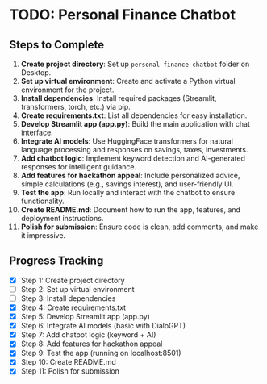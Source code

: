 # TODO: Personal Finance Chatbot

## Steps to Complete

1. **Create project directory**: Set up `personal-finance-chatbot` folder on Desktop.
2. **Set up virtual environment**: Create and activate a Python virtual environment for the project.
3. **Install dependencies**: Install required packages (Streamlit, transformers, torch, etc.) via pip.
4. **Create requirements.txt**: List all dependencies for easy installation.
5. **Develop Streamlit app (app.py)**: Build the main application with chat interface.
6. **Integrate AI models**: Use HuggingFace transformers for natural language processing and responses on savings, taxes, investments.
7. **Add chatbot logic**: Implement keyword detection and AI-generated responses for intelligent guidance.
8. **Add features for hackathon appeal**: Include personalized advice, simple calculations (e.g., savings interest), and user-friendly UI.
9. **Test the app**: Run locally and interact with the chatbot to ensure functionality.
10. **Create README.md**: Document how to run the app, features, and deployment instructions.
11. **Polish for submission**: Ensure code is clean, add comments, and make it impressive.

## Progress Tracking
- [x] Step 1: Create project directory
- [ ] Step 2: Set up virtual environment
- [ ] Step 3: Install dependencies
- [x] Step 4: Create requirements.txt
- [x] Step 5: Develop Streamlit app (app.py)
- [x] Step 6: Integrate AI models (basic with DialoGPT)
- [x] Step 7: Add chatbot logic (keyword + AI)
- [x] Step 8: Add features for hackathon appeal
- [x] Step 9: Test the app (running on localhost:8501)
- [x] Step 10: Create README.md
- [x] Step 11: Polish for submission
